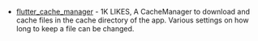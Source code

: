 - [flutter_cache_manager](https://pub.dev/packages/flutter_cache_manager) - 1K LIKES, A CacheManager to download and cache files in the cache directory of the app. Various settings on how long to keep a file can be changed.
